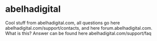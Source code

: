 # abelhadigital
Cool stuff from abelhadigital.com, all questions go here abelhadigital.com/support/contacts, and here forum.abelhadigital.com. What is this? Answer can be found here abelhadigital.com/support/faq
